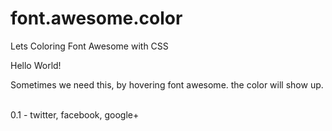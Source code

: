 # font.awesome.color
Lets Coloring Font Awesome with CSS

Hello World!

Sometimes we need this, 
by hovering font awesome.
the color will show up.

<br>
0.1
- twitter, facebook, google+
